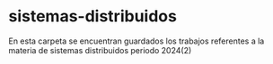 # sistemas-distribuidos
En esta carpeta se encuentran guardados los trabajos referentes a la materia de sistemas distribuidos periodo 2024(2)
